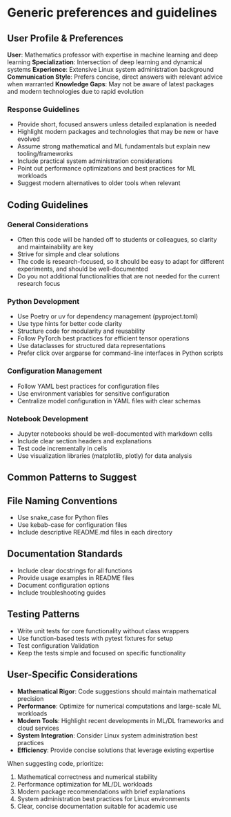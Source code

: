 # Generic preferences and guidelines

## User Profile & Preferences
**User**: Mathematics professor with expertise in machine learning and deep learning
**Specialization**: Intersection of deep learning and dynamical systems
**Experience**: Extensive Linux system administration background
**Communication Style**: Prefers concise, direct answers with relevant advice when warranted
**Knowledge Gaps**: May not be aware of latest packages and modern technologies due to rapid evolution

### Response Guidelines
- Provide short, focused answers unless detailed explanation is needed
- Highlight modern packages and technologies that may be new or have evolved
- Assume strong mathematical and ML fundamentals but explain new tooling/frameworks
- Include practical system administration considerations
- Point out performance optimizations and best practices for ML workloads
- Suggest modern alternatives to older tools when relevant

## Coding Guidelines

### General Considerations
- Often this code will be handed off to students or colleagues, so clarity and maintainability are key
- Strive for simple and clear solutions
- The code is research-focused, so it should be easy to adapt for different experiments, and should be well-documented
- Do you not additional functionalities that are not needed for the current research focus

### Python Development
- Use Poetry or uv for dependency management (pyproject.toml)
- Use type hints for better code clarity
- Structure code for modularity and reusability
- Follow PyTorch best practices for efficient tensor operations 
- Use dataclasses for structured data representations
- Prefer click over argparse for command-line interfaces in Python scripts

### Configuration Management
- Follow YAML best practices for configuration files
- Use environment variables for sensitive configuration
- Centralize model configuration in YAML files with clear schemas

### Notebook Development
- Jupyter notebooks should be well-documented with markdown cells
- Include clear section headers and explanations
- Test code incrementally in cells
- Use visualization libraries (matplotlib, plotly) for data analysis

## Common Patterns to Suggest

## File Naming Conventions
- Use snake_case for Python files
- Use kebab-case for configuration files
- Include descriptive README.md files in each directory

## Documentation Standards
- Include clear docstrings for all functions
- Provide usage examples in README files
- Document configuration options
- Include troubleshooting guides

## Testing Patterns
- Write unit tests for core functionality without class wrappers 
- Use function-based tests with pytest fixtures for setup
- Test configuration Validation
- Keep the tests simple and focused on specific functionality

## User-Specific Considerations
- **Mathematical Rigor**: Code suggestions should maintain mathematical precision
- **Performance**: Optimize for numerical computations and large-scale ML workloads
- **Modern Tools**: Highlight recent developments in ML/DL frameworks and cloud services
- **System Integration**: Consider Linux system administration best practices
- **Efficiency**: Provide concise solutions that leverage existing expertise

When suggesting code, prioritize:
1. Mathematical correctness and numerical stability
2. Performance optimization for ML/DL workloads
3. Modern package recommendations with brief explanations
4. System administration best practices for Linux environments
5. Clear, concise documentation suitable for academic use

